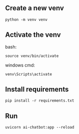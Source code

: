## Create a new venv

```
python -m venv venv
```

## Activate the venv

bash:

```
source venv/bin/activate
```

windows cmd:

```
venv\Scripts\activate
```

## Install requirements

```
pip install -r requirements.txt
```

## Run

```
uvicorn ai-chatbot:app --reload
```
